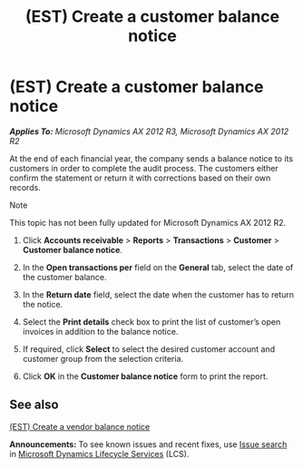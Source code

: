 ﻿---
title: (EST) Create a customer balance notice
TOCTitle: (EST) Create a customer balance notice
ms:assetid: 6e2d5cdc-4a27-447d-b71a-c18dbfbffef5
ms:mtpsurl: https://technet.microsoft.com/en-us/library/JJ710847(v=AX.60)
ms:contentKeyID: 49385243
ms.date: 04/18/2014
mtps_version: v=AX.60
---

# (EST) Create a customer balance notice 


_**Applies To:** Microsoft Dynamics AX 2012 R3, Microsoft Dynamics AX 2012 R2_

At the end of each financial year, the company sends a balance notice to its customers in order to complete the audit process. The customers either confirm the statement or return it with corrections based on their own records.


> [!NOTE]
> <P>This topic has not been fully updated for Microsoft Dynamics AX 2012 R2.</P>



1.  Click **Accounts receivable** \> **Reports** \> **Transactions** \> **Customer** \> **Customer balance notice**.

2.  In the **Open transactions per** field on the **General** tab, select the date of the customer balance.

3.  In the **Return date** field, select the date when the customer has to return the notice.

4.  Select the **Print details** check box to print the list of customer’s open invoices in addition to the balance notice.

5.  If required, click **Select** to select the desired customer account and customer group from the selection criteria.

6.  Click **OK** in the **Customer balance notice** form to print the report.

## See also

[(EST) Create a vendor balance notice](est-create-a-vendor-balance-notice.md)

  
**Announcements:** To see known issues and recent fixes, use [Issue search](http://go.microsoft.com/fwlink/?linkid=389258) in [Microsoft Dynamics Lifecycle Services](http://go.microsoft.com/fwlink/?linkid=306505) (LCS).

